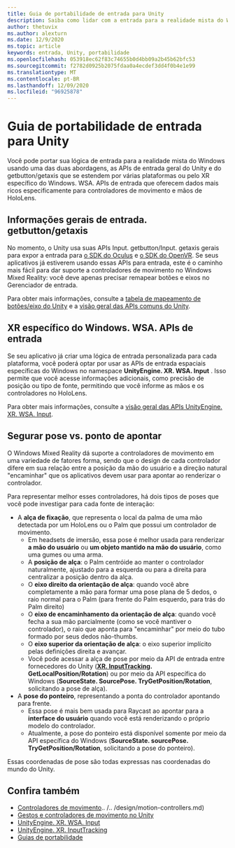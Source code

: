 ```yaml
---
title: Guia de portabilidade de entrada para Unity
description: Saiba como lidar com a entrada para a realidade mista do Windows no Unity.
author: thetuvix
ms.author: alexturn
ms.date: 12/9/2020
ms.topic: article
keywords: entrada, Unity, portabilidade
ms.openlocfilehash: 053918ec62f83c74655b0d4bb09a2b45b62bfc53
ms.sourcegitcommit: f2782d0925b2075fdaa0a4ecdef3dd4f0b4e1e99
ms.translationtype: MT
ms.contentlocale: pt-BR
ms.lasthandoff: 12/09/2020
ms.locfileid: "96925878"
---
```

# <a name="input-porting-guide-for-unity"></a>Guia de portabilidade de entrada para Unity

Você pode portar sua lógica de entrada para a realidade mista do Windows usando uma das duas abordagens, as APIs de entrada geral do Unity e do getbutton/getaxis que se estendem por várias plataformas ou pelo XR específico do Windows. WSA. APIs de entrada que oferecem dados mais ricos especificamente para controladores de movimento e mãos de HoloLens.

## <a name="general-inputgetbuttongetaxis-apis"></a>Informações gerais de entrada. getbutton/getaxis

No momento, o Unity usa suas APIs Input. getbutton/Input. getaxis gerais para expor a entrada para [o SDK do Oculus](https://docs.unity3d.com/Manual/OculusControllers.html) e [o SDK do OpenVR](https://docs.unity3d.com/Manual/OpenVRControllers.html). Se seus aplicativos já estiverem usando essas APIs para entrada, este é o caminho mais fácil para dar suporte a controladores de movimento no Windows Mixed Reality: você deve apenas precisar remapear botões e eixos no Gerenciador de entrada.

Para obter mais informações, consulte a [tabela de mapeamento de botões/eixo do Unity](../unity/gestures-and-motion-controllers-in-unity.md#unity-buttonaxis-mapping-table) e a [visão geral das APIs comuns do Unity](../unity/gestures-and-motion-controllers-in-unity.md#common-unity-apis-inputgetbuttongetaxis).

## <a name="windows-specific-xrwsainput-apis"></a>XR específico do Windows. WSA. APIs de entrada

Se seu aplicativo já criar uma lógica de entrada personalizada para cada plataforma, você poderá optar por usar as APIs de entrada espaciais específicas do Windows no namespace **UnityEngine. XR. WSA. Input** . Isso permite que você acesse informações adicionais, como precisão de posição ou tipo de fonte, permitindo que você informe as mãos e os controladores no HoloLens.

Para obter mais informações, consulte a [visão geral das APIs UnityEngine. XR. WSA. Input](../unity/gestures-and-motion-controllers-in-unity.md#windows-specific-apis-xrwsainput).

## <a name="grip-pose-vs-pointing-pose"></a>Segurar pose vs. ponto de apontar

O Windows Mixed Reality dá suporte a controladores de movimento em uma variedade de fatores forma, sendo que o design de cada controlador difere em sua relação entre a posição da mão do usuário e a direção natural "encaminhar" que os aplicativos devem usar para apontar ao renderizar o controlador.

Para representar melhor esses controladores, há dois tipos de poses que você pode investigar para cada fonte de interação:

* A **alça de fixação**, que representa o local da palma de uma mão detectada por um HoloLens ou o Palm que possui um controlador de movimento.
    * Em headsets de imersão, essa pose é melhor usada para renderizar **a mão do usuário** ou **um objeto mantido na mão do usuário**, como uma gumes ou uma arma.
    * A **posição de alça**: o Palm centróide ao manter o controlador naturalmente, ajustado para a esquerda ou para a direita para centralizar a posição dentro da alça.
    * O **eixo direito da orientação de alça**: quando você abre completamente a mão para formar uma pose plana de 5 dedos, o raio normal para o Palm (para frente do Palm esquerdo, para trás do Palm direito)
    * O **eixo de encaminhamento da orientação de alça**: quando você fecha a sua mão parcialmente (como se você mantiver o controlador), o raio que aponta para "encaminhar" por meio do tubo formado por seus dedos não-thumbs.
    * O **eixo superior da orientação de alça**: o eixo superior implícito pelas definições direita e avançar.
    * Você pode acessar a alça de pose por meio da API de entrada entre fornecedores do Unity (**[XR. InputTracking](https://docs.unity3d.com/ScriptReference/XR.InputTracking.html). GetLocalPosition/Rotation**) ou por meio da API específica do Windows (**SourceState. SourcePose. TryGetPosition/Rotation**, solicitando a pose de alça).
* A **pose do ponteiro**, representando a ponta do controlador apontando para frente.
    * Essa pose é mais bem usada para Raycast ao apontar para a **interface do usuário** quando você está renderizando o próprio modelo do controlador.
    * Atualmente, a pose do ponteiro está disponível somente por meio da API específica do Windows (**SourceState. sourcePose. TryGetPosition/Rotation**, solicitando a pose do ponteiro).

Essas coordenadas de pose são todas expressas nas coordenadas do mundo do Unity.

## <a name="see-also"></a>Confira também
* [Controladores de movimento]().. /.. /design/motion-controllers.md)
* [Gestos e controladores de movimento no Unity](../unity/gestures-and-motion-controllers-in-unity.md)
* [UnityEngine. XR. WSA. Input](https://docs.unity3d.com/ScriptReference/XR.WSA.Input.InteractionManager.html)
* [UnityEngine. XR. InputTracking](https://docs.unity3d.com/ScriptReference/XR.InputTracking.html)
* [Guias de portabilidade](porting-guides.md)
